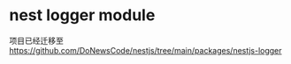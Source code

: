 # nest logger module

项目已经迁移至 https://github.com/DoNewsCode/nestjs/tree/main/packages/nestjs-logger

